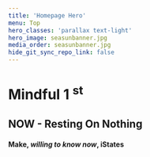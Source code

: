 ```yaml
---
title: 'Homepage Hero'
menu: Top
hero_classes: 'parallax text-light'
hero_image: seasunbanner.jpg
media_order: seasunbanner.jpg
hide_git_sync_repo_link: false
---
```


# Mindful 1 <sup>**st**</sup> 
## NOW - Resting On Nothing
#### Make, _willing to know now_,  iStates